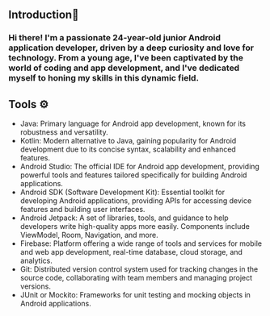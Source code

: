 ## Introduction🤵
### Hi there! I'm a passionate 24-year-old junior Android application developer, driven by a deep curiosity and love for technology. From a young age, I've been captivated by the world of coding and app development, and I've dedicated myself to honing my skills in this dynamic field.

## Tools ⚙️
* Java: Primary language for Android app development, known for its robustness and versatility.
* Kotlin: Modern alternative to Java, gaining popularity for Android development due to its concise syntax, scalability and enhanced features.
* Android Studio: The official IDE for Android app development, providing powerful tools and features tailored specifically for building Android applications.
* Android SDK (Software Development Kit): Essential toolkit for developing Android applications, providing APIs for accessing device features and building user interfaces.
* Android Jetpack: A set of libraries, tools, and guidance to help developers write high-quality apps more easily. Components include ViewModel, Room, Navigation, and more.
* Firebase: Platform offering a wide range of tools and services for mobile and web app development, real-time database, cloud storage, and analytics.
* Git: Distributed version control system used for tracking changes in the source code, collaborating with team members and managing project versions.
* JUnit or Mockito: Frameworks for unit testing and mocking objects in Android applications. 
